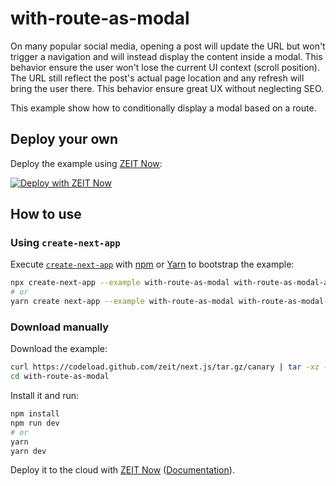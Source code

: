 # with-route-as-modal

On many popular social media, opening a post will update the URL but won't trigger a navigation and will instead display the content inside a modal. This behavior ensure the user won't lose the current UI context (scroll position). The URL still reflect the post's actual page location and any refresh will bring the user there. This behavior ensure great UX without neglecting SEO.

This example show how to conditionally display a modal based on a route.

## Deploy your own

Deploy the example using [ZEIT Now](https://zeit.co/now):

[![Deploy with ZEIT Now](https://zeit.co/button)](https://zeit.co/import/project?template=https://github.com/zeit/next.js/tree/canary/examples/with-route-as-modal)

## How to use

### Using `create-next-app`

Execute [`create-next-app`](https://github.com/zeit/next.js/tree/canary/packages/create-next-app) with [npm](https://docs.npmjs.com/cli/init) or [Yarn](https://yarnpkg.com/lang/en/docs/cli/create/) to bootstrap the example:

```bash
npx create-next-app --example with-route-as-modal with-route-as-modal-app
# or
yarn create next-app --example with-route-as-modal with-route-as-modal-app
```

### Download manually

Download the example:

```bash
curl https://codeload.github.com/zeit/next.js/tar.gz/canary | tar -xz --strip=2 next.js-canary/examples/with-route-as-modal
cd with-route-as-modal
```

Install it and run:

```bash
npm install
npm run dev
# or
yarn
yarn dev
```

Deploy it to the cloud with [ZEIT Now](https://zeit.co/import?filter=next.js&utm_source=github&utm_medium=readme&utm_campaign=next-example) ([Documentation](https://nextjs.org/docs/deployment)).
